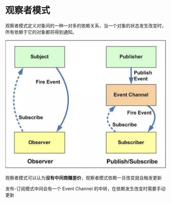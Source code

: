 # 观察者模式

观察者模式定义对象间的一种一对多的依赖关系，当一个对象的状态发生改变时，所有依赖于它的对象都将得到通知。

![观察者模式和发布订阅模式的区别](../images/observable.png)

观察者模式可以认为**没有中间商赚差价**，观察者模式依赖一旦改变就会触发更新

发布-订阅模式中间会有一个 Event Channel 的中转，在依赖发生改变时需要手动更新
